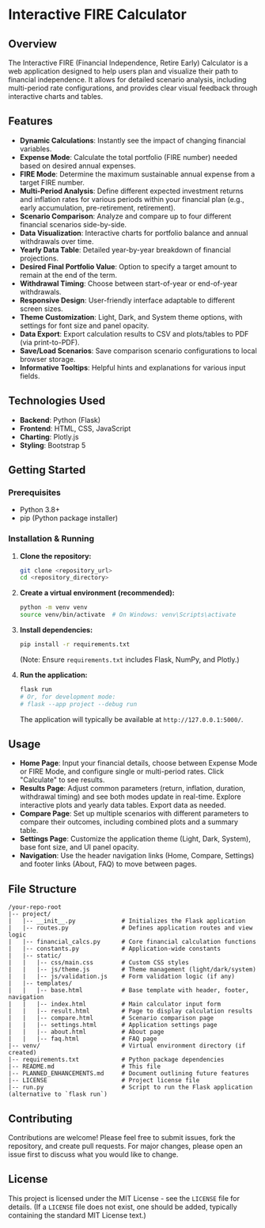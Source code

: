 # Interactive FIRE Calculator

## Overview
The Interactive FIRE (Financial Independence, Retire Early) Calculator is a web application designed to help users plan and visualize their path to financial independence. It allows for detailed scenario analysis, including multi-period rate configurations, and provides clear visual feedback through interactive charts and tables.

## Features
- **Dynamic Calculations**: Instantly see the impact of changing financial variables.
- **Expense Mode**: Calculate the total portfolio (FIRE number) needed based on desired annual expenses.
- **FIRE Mode**: Determine the maximum sustainable annual expense from a target FIRE number.
- **Multi-Period Analysis**: Define different expected investment returns and inflation rates for various periods within your financial plan (e.g., early accumulation, pre-retirement, retirement).
- **Scenario Comparison**: Analyze and compare up to four different financial scenarios side-by-side.
- **Data Visualization**: Interactive charts for portfolio balance and annual withdrawals over time.
- **Yearly Data Table**: Detailed year-by-year breakdown of financial projections.
- **Desired Final Portfolio Value**: Option to specify a target amount to remain at the end of the term.
- **Withdrawal Timing**: Choose between start-of-year or end-of-year withdrawals.
- **Responsive Design**: User-friendly interface adaptable to different screen sizes.
- **Theme Customization**: Light, Dark, and System theme options, with settings for font size and panel opacity.
- **Data Export**: Export calculation results to CSV and plots/tables to PDF (via print-to-PDF).
- **Save/Load Scenarios**: Save comparison scenario configurations to local browser storage.
- **Informative Tooltips**: Helpful hints and explanations for various input fields.

## Technologies Used
- **Backend**: Python (Flask)
- **Frontend**: HTML, CSS, JavaScript
- **Charting**: Plotly.js
- **Styling**: Bootstrap 5

## Getting Started

### Prerequisites
- Python 3.8+
- pip (Python package installer)

### Installation & Running
1.  **Clone the repository:**
    ```bash
    git clone <repository_url>
    cd <repository_directory>
    ```
2.  **Create a virtual environment (recommended):**
    ```bash
    python -m venv venv
    source venv/bin/activate  # On Windows: venv\Scripts\activate
    ```
3.  **Install dependencies:**
    ```bash
    pip install -r requirements.txt
    ```
    (Note: Ensure `requirements.txt` includes Flask, NumPy, and Plotly.)

4.  **Run the application:**
    ```bash
    flask run
    # Or, for development mode:
    # flask --app project --debug run
    ```
    The application will typically be available at `http://127.0.0.1:5000/`.

## Usage
- **Home Page**: Input your financial details, choose between Expense Mode or FIRE Mode, and configure single or multi-period rates. Click "Calculate" to see results.
- **Results Page**: Adjust common parameters (return, inflation, duration, withdrawal timing) and see both modes update in real-time. Explore interactive plots and yearly data tables. Export data as needed.
- **Compare Page**: Set up multiple scenarios with different parameters to compare their outcomes, including combined plots and a summary table.
- **Settings Page**: Customize the application theme (Light, Dark, System), base font size, and UI panel opacity.
- **Navigation**: Use the header navigation links (Home, Compare, Settings) and footer links (About, FAQ) to move between pages.

## File Structure
```
/your-repo-root
|-- project/
|   |-- __init__.py             # Initializes the Flask application
|   |-- routes.py               # Defines application routes and view logic
|   |-- financial_calcs.py      # Core financial calculation functions
|   |-- constants.py            # Application-wide constants
|   |-- static/
|   |   |-- css/main.css        # Custom CSS styles
|   |   |-- js/theme.js         # Theme management (light/dark/system)
|   |   |-- js/validation.js    # Form validation logic (if any)
|   |-- templates/
|   |   |-- base.html           # Base template with header, footer, navigation
|   |   |-- index.html          # Main calculator input form
|   |   |-- result.html         # Page to display calculation results
|   |   |-- compare.html        # Scenario comparison page
|   |   |-- settings.html       # Application settings page
|   |   |-- about.html          # About page
|   |   |-- faq.html            # FAQ page
|-- venv/                       # Virtual environment directory (if created)
|-- requirements.txt            # Python package dependencies
|-- README.md                   # This file
|-- PLANNED_ENHANCEMENTS.md     # Document outlining future features
|-- LICENSE                     # Project license file
|-- run.py                      # Script to run the Flask application (alternative to `flask run`)
```

## Contributing
Contributions are welcome! Please feel free to submit issues, fork the repository, and create pull requests.
For major changes, please open an issue first to discuss what you would like to change.

## License
This project is licensed under the MIT License - see the `LICENSE` file for details.
(If a `LICENSE` file does not exist, one should be added, typically containing the standard MIT License text.)
